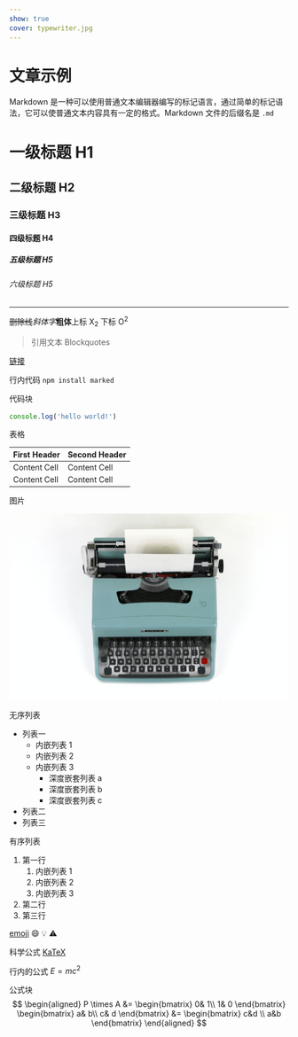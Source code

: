 ```yaml
---
show: true
cover: typewriter.jpg
---
```

# 文章示例

Markdown 是一种可以使用普通文本编辑器编写的标记语言，通过简单的标记语法，它可以使普通文本内容具有一定的格式。Markdown 文件的后缀名是 `.md`

# 一级标题 H1

## 二级标题 H2

### 三级标题 H3

#### 四级标题 H4

##### 五级标题 H5

###### 六级标题 H5

---

~~删除线~~*斜体字***粗体**上标 X<sub>2</sub> 下标 O<sup>2</sup>

> 引用文本 Blockquotes

[链接](https://benbinbin.github.io/)

行内代码 `npm install marked`

代码块　

```javascript
console.log('hello world!')
```

表格

| First Header  | Second Header |
| ------------- | ------------- |
| Content Cell  | Content Cell  |
| Content Cell  | Content Cell  |


图片

![打字机](./images/typewriter.jpg)


无序列表

* 列表一
  * 内嵌列表 1
  * 内嵌列表 2
  * 内嵌列表 3
    * 深度嵌套列表 a
    * 深度嵌套列表 b
    * 深度嵌套列表 c
* 列表二
* 列表三

有序列表

1. 第一行
    1. 内嵌列表 1
    2. 内嵌列表 2
    3. 内嵌列表 3
2. 第二行
3. 第三行

[emoji](https://www.webfx.com/tools/emoji-cheat-sheet/) :smile: :bulb: :warning:

科学公式 [KaTeX](https://katex.org/docs/supported.html)

行内的公式 $E=mc^2$

公式块
$$
\begin{aligned}
P \times A
&=
\begin{bmatrix}
  0& 1\\
  1& 0
\end{bmatrix}
\begin{bmatrix}
  a& b\\
  c& d
\end{bmatrix}
&=
\begin{bmatrix}
  c&d \\
  a&b
\end{bmatrix}
\end{aligned}
$$